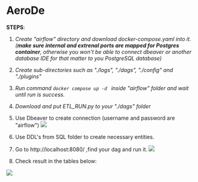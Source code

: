 # AeroDe


**STEPS**:
1. *Create "airflow" directory and download docker-compose.yaml into it. (**make sure internal and extrenal ports are mapped for Postgres container**, otherwise you won't be able to connect dbeaver or another database IDE for that matter to you PostgreSQL database)*

2. *Create sub-directories such as  "./logs", "./dags", "./config" and "./plugins"*

3. *Run command ```docker compose up -d ```  inside  "airflow" folder and wait until run is success.*

4. *Download and put  ETL_RUN.py to your "./dags" folder* 

5.  Use Dbeaver to create connection (username and password are "airflow")
![](https://i.ibb.co/SwsB9HQ/image.jpg)

6. Use DDL's from SQL folder to create necessary entities. 

7. Go to  http://localhost:8080/ ,find your dag and run it.
![](https://i.ibb.co/hVs7SPj/image.jpg)

8. Check result in the tables below:
   
![](https://i.ibb.co/4gP1Z7W/image.jpg)
